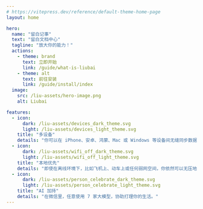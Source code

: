 ```yaml
---
# https://vitepress.dev/reference/default-theme-home-page
layout: home

hero:
  name: "留白记事"
  text: "留白文档中心"
  tagline: "放大你的能力！"
  actions:
    - theme: brand
      text: 立即开始
      link: /guide/what-is-liubai
    - theme: alt
      text: 前往安装
      link: /guide/install/index
  image: 
    src: /liu-assets/hero-image.png
    alt: Liubai

features:
  - icon: 
      dark: /liu-assets/devices_dark_theme.svg
      light: /liu-assets/devices_light_theme.svg
    title: "多设备"
    details: "你可以在 iPhone、安卓、鸿蒙、Mac 或 Windows 等设备间无缝同步数据。"
  - icon: 
      dark: /liu-assets/wifi_off_dark_theme.svg
      light: /liu-assets/wifi_off_light_theme.svg
    title: "本地优先"
    details: "即使在离线环境下，比如飞机上、动车上或任何弱网空间，你依然可以无压地使用。"
  - icon: 
      dark: /liu-assets/person_celebrate_dark_theme.svg
      light: /liu-assets/person_celebrate_light_theme.svg
    title: "AI 加持"
    details: "在微信里，任意使用 7 家大模型，协助打理你的生活。"
---
```



